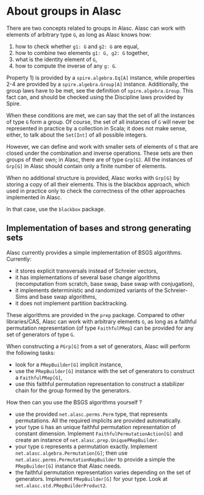 About groups in Alasc
=====================

There are two concepts related to groups in Alasc. Alasc can work with elements of arbitrary type `G`,
as long as Alasc knows how:

1) how to check whether `g1: G` and `g2: G` are equal,
2) how to combine two elements `g1: G, g2: G` together,
3) what is the identity element of `G`,
4) how to compute the inverse of any `g: G`.

Property 1) is provided by a `spire.algebra.Eq[A]` instance, while properties 2-4 are provided by a `spire.algebra.Group[A]`
instance. Additionally, the group laws have to be met, see the definition of `spire.algebra.Group`. This fact can, and should be
checked using the Discipline laws provided by Spire.

When these conditions are met, we can say that the set of all the instances of type `G` form a group. Of course, the set of
all instances of `G` will never be represented in practice by a collection in Scala; it does not make sense, either, to talk
about the `Set[Int]` of all possible integers.

However, we can define and work with smaller sets of elements of `G` that are closed under the combination and inverse operations.
These sets are then groups of their own; in Alasc, there are of type `Grp[G]`. All the instances of `Grp[G]` in Alasc should
contain only a finite number of elements. 

When no additional structure is provided, Alasc works with `Grp[G]` by storing a copy of all their elements. This is the
blackbox approach, which used in practice only to check the correctness of the other approaches implemented in Alasc.

In that case, use the `blackbox` package.

Implementation of bases and strong generating sets
--------------------------------------------------

Alasc currently provides a simple implementation of BSGS algorithms. Currently:

- it stores explicit transversals instead of Schreier vectors,
- it has implementations of several base change algorithms (recomputation from scratch, base swap, base swap
with conjugation),
- it implements deterministic and randomized variants of the Schreier-Sims and base swap algorithms,
- it does not implement partition backtracking.

These algorithms are provided in the `prep` package. Compared to other libraries/CAS, Alasc can work with arbitrary elements `G`, 
as long as a faithful permutation representation (of type `FaithfulPRep`) can be provided for any set of generators of type `G`.

When constructing a `PGrp[G]` from a set of generators, Alasc will perform the following tasks:

- look for a `PRepBuilder[G]` implicit instance,
- use the `PRepBuilder[G]` instance with the set of generators to construct a `FaithfulPRep[G]`,
- use this faithful permutation representation to construct a stabilizer chain for the group formed by the generators.

How then can you use the BSGS algorithms yourself ?

- use the provided `net.alasc.perms.Perm` type, that represents permutations. All the required implicits are provided
  automatically.
- your type `G` has an unique faithful permutation representation of constant dimension. 
  Implement `FaithfulPermutationAction[G]` and create an instance of `net.alasc.prep.UniquePRepBuilder`.
- your type `G` represents a permutation exactly. Implement `net.alasc.algebra.Permutation[G]`; then use 
  `net.alasc.perms.PermutationRepBuilder` to provide a simple the `PRepBuilder[G]` instance that Alasc needs.
- the faithful permutation representation varies depending on the set of generators. Implement `PRepBuilder[G]` for your
  type. Look at `net.alasc.std.PRepBuilderProduct2`.
